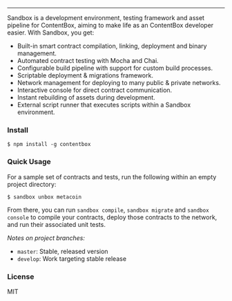 
-----------------------


Sandbox is a development environment, testing framework and asset pipeline for ContentBox, aiming to make life as an ContentBox developer easier. With Sandbox, you get:

* Built-in smart contract compilation, linking, deployment and binary management.
* Automated contract testing with Mocha and Chai.
* Configurable build pipeline with support for custom build processes.
* Scriptable deployment & migrations framework.
* Network management for deploying to many public & private networks.
* Interactive console for direct contract communication.
* Instant rebuilding of assets during development.
* External script runner that executes scripts within a Sandbox environment.


### Install

```
$ npm install -g contentbox
```

### Quick Usage

For a sample set of contracts and tests, run the following within an empty project directory:

```
$ sandbox unbox metacoin
```

From there, you can run `sandbox compile`, `sandbox migrate` and `sandbox console` to compile your contracts, deploy those contracts to the network, and run their associated unit tests.

*Notes on project branches:*
+    `master`: Stable, released version
+    `develop`: Work targeting stable release

### License

MIT
